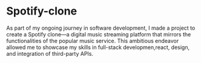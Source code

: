 # Spotify-clone
As part of my ongoing journey in software development, I made a project to create a Spotify clone—a digital music streaming platform that mirrors the functionalities of the popular music service. This ambitious endeavor allowed me to showcase my skills in full-stack developmen,react, design, and integration of third-party APIs.
